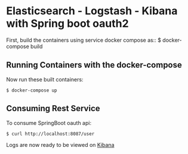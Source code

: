 Elasticsearch - Logstash - Kibana with Spring boot oauth2
=========================
First, build the containers using service docker compose as::
    $ docker-compose build 

Running Containers with the docker-compose
---------------------
Now run these built containers:

    $ docker-compose up
    
Consuming Rest Service
---------------------
To consume SpringBoot oauth api:

    $ curl http://localhost:8087/user
    
Logs are now ready to be viewed on [Kibana](http://localhost:5509)